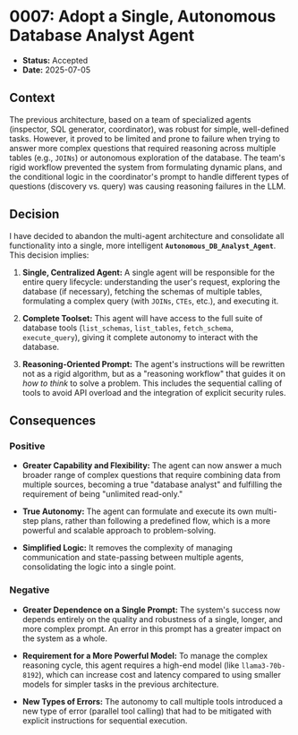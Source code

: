 # 0007: Adopt a Single, Autonomous Database Analyst Agent

* **Status:** Accepted
* **Date:** 2025-07-05

## Context

The previous architecture, based on a team of specialized agents (inspector, SQL generator, coordinator), was robust for simple, well-defined tasks. However, it proved to be limited and prone to failure when trying to answer more complex questions that required reasoning across multiple tables (e.g., `JOINs`) or autonomous exploration of the database. The team's rigid workflow prevented the system from formulating dynamic plans, and the conditional logic in the coordinator's prompt to handle different types of questions (discovery vs. query) was causing reasoning failures in the LLM.

## Decision

I have decided to abandon the multi-agent architecture and consolidate all functionality into a single, more intelligent **`Autonomous_DB_Analyst_Agent`**. This decision implies:

1. **Single, Centralized Agent:** A single agent will be responsible for the entire query lifecycle: understanding the user's request, exploring the database (if necessary), fetching the schemas of multiple tables, formulating a complex query (with `JOINs`, `CTEs`, etc.), and executing it.

2. **Complete Toolset:** This agent will have access to the full suite of database tools (`list_schemas`, `list_tables`, `fetch_schema`, `execute_query`), giving it complete autonomy to interact with the database.

3. **Reasoning-Oriented Prompt:** The agent's instructions will be rewritten not as a rigid algorithm, but as a "reasoning workflow" that guides it on *how to think* to solve a problem. This includes the sequential calling of tools to avoid API overload and the integration of explicit security rules.

## Consequences

### Positive

* **Greater Capability and Flexibility:** The agent can now answer a much broader range of complex questions that require combining data from multiple sources, becoming a true "database analyst" and fulfilling the requirement of being "unlimited read-only."

* **True Autonomy:** The agent can formulate and execute its own multi-step plans, rather than following a predefined flow, which is a more powerful and scalable approach to problem-solving.

* **Simplified Logic:** It removes the complexity of managing communication and state-passing between multiple agents, consolidating the logic into a single point.

### Negative

* **Greater Dependence on a Single Prompt:** The system's success now depends entirely on the quality and robustness of a single, longer, and more complex prompt. An error in this prompt has a greater impact on the system as a whole.

* **Requirement for a More Powerful Model:** To manage the complex reasoning cycle, this agent requires a high-end model (like `llama3-70b-8192`), which can increase cost and latency compared to using smaller models for simpler tasks in the previous architecture.

* **New Types of Errors:** The autonomy to call multiple tools introduced a new type of error (parallel tool calling) that had to be mitigated with explicit instructions for sequential execution.
